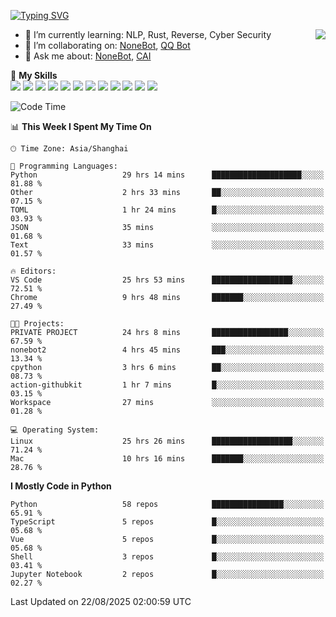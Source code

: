 [![Typing SVG](https://readme-typing-svg.herokuapp.com?size=25&duration=2500&color=8C43EA&vCenter=true&width=200&height=40&lines=Hi+there+%F0%9F%91%8B%F0%9F%8F%BB;I'm+yanyongyu)](https://git.io/typing-svg)

<a href="#">
  <img align="right" src="https://github-readme-stats.vercel.app/api?username=yanyongyu&count_private=true&show_icons=true&bg_color=15,f2f7fd,E0EAFC" />
</a>

- 🌱 I’m currently learning: NLP, Rust, Reverse, Cyber Security
- 👯 I’m collaborating on: [NoneBot](https://github.com/nonebot), [QQ Bot](https://github.com/Mrs4s/go-cqhttp)
- 💬 Ask me about: [NoneBot](https://github.com/nonebot), [CAI](https://github.com/cscs181/CAI)

🌟 **My Skills**  
![](https://img.shields.io/badge/-Python-3e74a2?style=flat-square&logo=Python&logoColor=fff)
![](https://img.shields.io/badge/-TypeScript-3178C6?style=flat-square&logo=TypeScript&logoColor=fff)
![](https://img.shields.io/badge/-Vue-4fc08d?style=flat-square&logo=Vue.js&logoColor=fff)
![](https://img.shields.io/badge/-React-2d98ce?style=flat-square&logo=React&logoColor=fff)
![](https://img.shields.io/badge/-FastAPI-009688?style=flat-square&logo=FastAPI&logoColor=fff)
![](https://img.shields.io/badge/-Linux-000000?style=flat-square&logo=Linux&logoColor=fff)
![](https://img.shields.io/badge/-Docker-2496ED?style=flat-square&logo=Docker&logoColor=fff)
![](https://img.shields.io/badge/-Kubernetes-326CE5?style=flat-square&logo=Kubernetes&logoColor=fff)
![](https://img.shields.io/badge/-GitHub%20Actions-2088FF?style=flat-square&logo=GitHubActions&logoColor=fff)
![](https://img.shields.io/badge/-PostgreSQL-4169E1?style=flat-square&logo=PostgreSQL&logoColor=fff)
![](https://img.shields.io/badge/-Redis-DC382D?style=flat-square&logo=Redis&logoColor=fff)
![](https://img.shields.io/badge/-MongoDB-47A248?style=flat-square&logo=MongoDB&logoColor=fff)

<!--START_SECTION:waka-->
![Code Time](http://img.shields.io/badge/Code%20Time-7%2C896%20hrs%2020%20mins-blue)

📊 **This Week I Spent My Time On** 

```text
🕑︎ Time Zone: Asia/Shanghai

💬 Programming Languages: 
Python                   29 hrs 14 mins      ████████████████████░░░░░   81.88 % 
Other                    2 hrs 33 mins       ██░░░░░░░░░░░░░░░░░░░░░░░   07.15 % 
TOML                     1 hr 24 mins        █░░░░░░░░░░░░░░░░░░░░░░░░   03.93 % 
JSON                     35 mins             ░░░░░░░░░░░░░░░░░░░░░░░░░   01.68 % 
Text                     33 mins             ░░░░░░░░░░░░░░░░░░░░░░░░░   01.57 % 

🔥 Editors: 
VS Code                  25 hrs 53 mins      ██████████████████░░░░░░░   72.51 % 
Chrome                   9 hrs 48 mins       ███████░░░░░░░░░░░░░░░░░░   27.49 % 

🐱‍💻 Projects: 
PRIVATE PROJECT          24 hrs 8 mins       █████████████████░░░░░░░░   67.59 % 
nonebot2                 4 hrs 45 mins       ███░░░░░░░░░░░░░░░░░░░░░░   13.34 % 
cpython                  3 hrs 6 mins        ██░░░░░░░░░░░░░░░░░░░░░░░   08.73 % 
action-githubkit         1 hr 7 mins         █░░░░░░░░░░░░░░░░░░░░░░░░   03.15 % 
Workspace                27 mins             ░░░░░░░░░░░░░░░░░░░░░░░░░   01.28 % 

💻 Operating System: 
Linux                    25 hrs 26 mins      ██████████████████░░░░░░░   71.24 % 
Mac                      10 hrs 16 mins      ███████░░░░░░░░░░░░░░░░░░   28.76 % 
```

**I Mostly Code in Python** 

```text
Python                   58 repos            ████████████████░░░░░░░░░   65.91 % 
TypeScript               5 repos             █░░░░░░░░░░░░░░░░░░░░░░░░   05.68 % 
Vue                      5 repos             █░░░░░░░░░░░░░░░░░░░░░░░░   05.68 % 
Shell                    3 repos             █░░░░░░░░░░░░░░░░░░░░░░░░   03.41 % 
Jupyter Notebook         2 repos             █░░░░░░░░░░░░░░░░░░░░░░░░   02.27 % 
```




 Last Updated on 22/08/2025 02:00:59 UTC
<!--END_SECTION:waka-->
